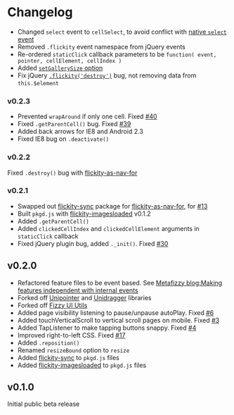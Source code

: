 # Changelog

+ Changed `select` event to `cellSelect`, to avoid conflict with [native `select` event](https://developer.mozilla.org/en-US/docs/Web/Events/select)
+ Removed `.flickity` event namespace from jQuery events
+ Re-ordered `staticClick` callback parameters to be `function( event, pointer, cellElement, cellIndex )`
+ Added [`setGallerySize` option](http://flickity.metafizzy.co/options.html#setgallerysize)
+ Fix jQuery [`.flickity('destroy')`](http://flickity.metafizzy.co/api.html#destroy) bug, not removing data from `this.$element`

### v0.2.3

+ Prevented `wrapAround` if only one cell. Fixed [#40](https://github.com/metafizzy/flickity/issues/40)
+ Fixed `.getParentCell()` bug. Fixed [#39](https://github.com/metafizzy/flickity/issues/39)
+ Added back arrows for IE8 and Android 2.3
+ Fixed IE8 bug on `.deactivate()`

### v0.2.2

Fixed `.destroy()` bug with [flickity-as-nav-for](https://github.com/metafizzy/flickity-as-nav-for)

### v0.2.1

+ Swapped out [flickity-sync](https://github.com/metafizzy/flickity-sync) package for [flickity-as-nav-for](https://github.com/metafizzy/flickity-as-nav-for), for [#13](https://github.com/metafizzy/flickity/issues/13)
+ Built `pkgd.js` with [flickity-imagesloaded](https://github.com/metafizzy/flickity-imagesloaded) v0.1.2
+ Added `.getParentCell()`
+ Added `clickedCellIndex` and `clickedCellElement` arguments in `staticClick` callback
+ Fixed jQuery plugin bug, added `._init()`. Fixed [#30](https://github.com/metafizzy/flickity/issues/30)

## v0.2.0

+ Refactored feature files to be event based. See [Metafizzy blog:Making features independent with internal events ](http://metafizzy.co/blog/making-features-independent-with-internal-events/)
+ Forked off [Unipointer](https://github.com/metafizzy/unipointer) and [Unidragger](https://github.com/metafizzy/unidragger) libraries
+ Forked off [Fizzy UI Utils](https://github.com/metafizzy/fizzy-ui-utils)
+ Added page visibility listening to pause/unpause autoPlay. Fixed [#6](https://github.com/metafizzy/flickity/issues/6)
+ Added touchVerticalScroll to vertical scroll pages on mobile. Fixed [#3](https://github.com/metafizzy/flickity/issues/3)
+ Added TapListener to make tapping buttons snappy. Fixed [#4](https://github.com/metafizzy/flickity/issues/4)
+ Improved right-to-left CSS. Fixed [#17](https://github.com/metafizzy/flickity/issues/17)
+ Added `.reposition()`
+ Renamed `resizeBound` option to `resize`
+ Added [flickity-sync](https://github.com/metafizzy/flickity-sync) to `pkgd.js` files
+ Added [flickity-imagesloaded](https://github.com/metafizzy/flickity-imagesloaded) to `pkgd.js` files

## v0.1.0

Initial public beta release

